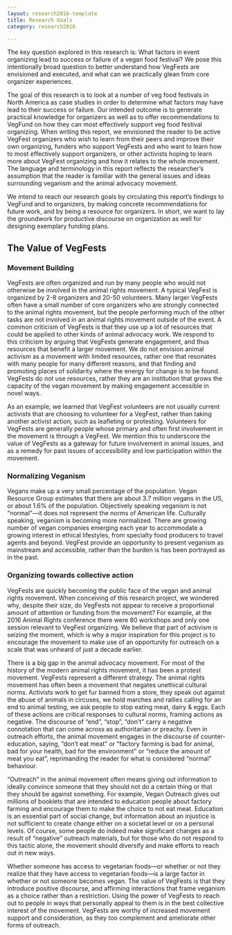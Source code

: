 ```yaml
---
layout: research2016-template
title: Research Goals
category: research2016

---
```


The key question explored in this research is: What factors in event organizing lead to success or failure of a vegan food festival? We pose this intentionally broad question to better understand how VegFests are envisioned and executed, and what can we practically glean from core organizer experiences.

The goal of this research is to look at a number of veg food festivals in North America as case ­studies in order to determine what factors may have lead to their success or failure. Our intended outcome is to generate practical knowledge for organizers as well as to offer recommendations to VegFund on how they can most effectively support veg food festival organizing. When writing this report, we envisioned the reader to be active VegFest organizers who wish to learn from their peers and improve their own organizing, funders who support VegFests and who want to learn how to most effectively support organizers, or other activists hoping to learn more about VegFest organizing and how it relates to the whole movement. The language and terminology in this report reflects the researcher’s assumption that the reader is familiar with the general issues and ideas surrounding veganism and the animal advocacy movement.

We intend to reach our research goals by circulating this report’s findings to VegFund and to organizers, by making concrete recommendations for future work, and by being a resource for organizers. In short, we want to lay the groundwork for productive discourse on organization as well for designing exemplary funding plans.

## The Value of VegFests

### Movement Building

VegFests are often organized and run by many people who would not otherwise be involved in the animal rights movement. A typical VegFest is organized by 2-8 organizers and 20-50 volunteers. Many larger VegFests often have a small number of core organizers who are strongly connected to the animal rights movement, but the people performing much of the other tasks are not involved in an animal rights movement outside of the event. A common criticism of VegFests is that they use up a lot of resources that could be applied to other kinds of animal advocacy work. We respond to this criticism by arguing that VegFests generate engagement, and thus resources that benefit a larger movement. We do not envision animal activism as a movement with limited resources, rather one that resonates with many people for many different reasons, and that finding and promoting places of solidarity where the energy for change is to be found. VegFests do not use resources, rather they are an institution that grows the capacity of the vegan movement by making engagement accessible in novel ways.

As an example, we learned that VegFest volunteers are not usually current activists that are choosing to volunteer for a VegFest, rather than taking another activist action, such as leafleting or protesting. Volunteers for VegFests are generally people whose primary and often first involvement in the movement is through a VegFest. We mention this to underscore the value of VegFests as a gateway for future involvement in animal issues, and as a remedy for past issues of accessibility and low participation within the movement.

### Normalizing Veganism

Vegans make up a very small percentage of the population. Vegan Resource Group estimates that there are about 3.7 million vegans in the US, or about 1.6% of the population. Objectively speaking veganism is not “normal”—it does not represent the norms of American life. Culturally speaking, veganism is becoming more normalized. There are growing number of vegan companies emerging each year to accommodate a growing interest in ethical lifestyles,   from specialty food producers to travel agents and beyond. VegFest provide an opportunity to present veganism as mainstream and accessible, rather than the burden is has been portrayed as in the past.

### Organizing towards collective action

VegFests are quickly becoming the public face of the vegan and animal rights movement. When conceiving of this research project, we wondered why, despite their size, do VegFests not appear to receive a proportional amount of attention or funding from the movement? For example, at the 2016 Animal Rights conference there were 80 workshops and only one session relevant to VegFest organizing. We believe that part of activism is seizing the moment, which is why a major inspiration for this project is to encourage the movement to make use of an opportunity for outreach on a scale that was unheard of just a decade earlier.

There is a big gap in the animal advocacy movement. For most of the history of the modern animal rights movement, it has been a protest movement. VegFests represent a different strategy. The animal rights movement has often been a movement that negates unethical cultural norms. Activists work to get fur banned from a store, they speak out against the abuse of animals in circuses, we hold marches and rallies calling for an end to animal testing, we ask people to stop eating meat, dairy & eggs. Each of these actions are critical responses to cultural norms, framing actions as negative.  The discourse of “end”, “stop”, “don’t” carry a negative connotation that can come across as authoritarian or preachy.  Even in outreach efforts,  the animal movement engages in the discourse of counter-education, saying, ”don’t eat meat” or “factory farming is bad for animal, bad for your health, bad for the environment” or “reduce the amount of meat you eat”, reprimanding the reader for what is considered “normal” behaviour.

“Outreach” in the animal movement often means giving out information to ideally convince someone that they should not do a certain thing or that they should be against something. For example, Vegan Outreach gives out millions of booklets that are intended to education people about factory farming and encourage them to make the choice to not eat meat. Education is an essential part of social change, but information about an injustice is not sufficient to create change either on a societal level or on a personal levels. Of course, some people do indeed make significant changes as a result of “negative” outreach materials, but for those who do not respond to this tactic alone, the movement should diversify and make efforts to reach out in new ways.

Whether someone has access to vegetarian foods—or whether or not they realize that they have access to vegetarian foods—is a large factor in whether or not someone becomes vegan. The value of VegFests is that they introduce positive discourse, and affirming interactions that frame veganism as a choice rather than a restriction. Using the power of VegFests to reach out to people in ways that personally appeal to them is in the best collective interest of the movement. VegFests are worthy of increased movement support and consideration, as they too complement and ameliorate other forms of outreach.
